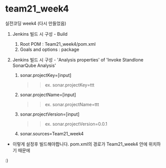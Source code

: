 # team21_week4
실전코딩 week4 (다시 만들었음)

1. Jenkins 빌드 시 구성 - Build
   1) Root POM : Team21_week4/pom.xml
   2) Goals and options : package


2. Jenkins 빌드 시 구성 - 'Analysis properties' of 'Invoke Standlone SonarQube Analysis'
   1) sonar.projectKey=[input]
        >> ex. sonar.projectKey=ttt

   2) sonar.projectName=[input]
        >> ex. sonar.projectName=ttt
        
   3) sonar.projectVersion=[input]
        >> ex. sonar.projectVersion=0.0.1
        
   4) sonar.sources=Team21_week4


* 이렇게 설정후 빌드해야합니다. pom.xml의 경로가 Team21_week4 안에 위치하기 때문에

:)
